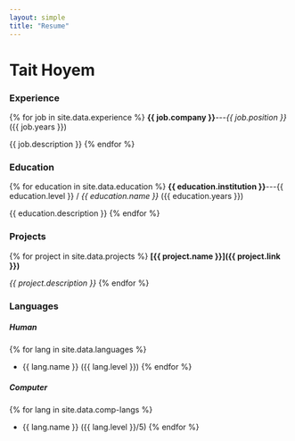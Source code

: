 ```yaml
---
layout: simple
title: "Resume"
---
```

# Tait Hoyem


### Experience
{% for job in site.data.experience %}
  **{{ job.company }}**---*{{ job.position }}* ({{ job.years }})
  
  {{ job.description }}
{% endfor %}

### Education
{% for education in site.data.education %}
  **{{ education.institution }}**---{{ education.level }} / *{{ education.name }}* ({{ education.years }})

  {{ education.description }}
{% endfor %}

### Projects
{% for project in site.data.projects %}
  **[{{ project.name }}]({{ project.link }})**

  *{{ project.description }}*
{% endfor %}
### Languages
##### Human
{% for lang in site.data.languages %}
  * {{ lang.name }} ({{ lang.level }})
{% endfor %}
##### Computer
{% for lang in site.data.comp-langs %}
  * {{ lang.name }} ({{ lang.level }}/5)
{% endfor %}
